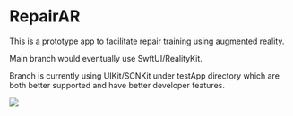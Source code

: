 # RepairAR

This is a prototype app to facilitate repair training using augmented reality. 

Main branch would eventually use SwftUI/RealityKit.

Branch is currently using UIKit/SCNKit under testApp directory which are both better supported and have better developer features.

![](repairPrototype.gif)


